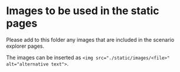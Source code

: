 Images to be used in the static pages
======================================

Please add to this folder any images that are included in the scenario explorer pages.

The images can be inserted as `<img src="./static/images/<file>" alt="alternative text">`.